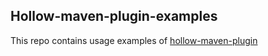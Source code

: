 Hollow-maven-plugin-examples
---
This repo contains usage examples of [hollow-maven-plugin](https://github.com/IgorPerikov/hollow-maven-plugin)
